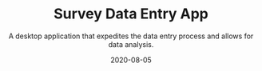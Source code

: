 ---
slug: "/components/sections/Portfolio/Portfolio"
date: "2020-08-05"
title: "Survey Data Entry App"
subtitle: "A desktop application that expedites the data entry process and allows for data analysis."
company: "Jewish Relief Agency"
description: "A Desktop Application made for a volunteer relief agency. The app’s purpose is to streamline the data entry process for statistical computation. JRA receives hundreds of paper surveys and they needed a way to digitalize the data and get statistical computations back from it. This is what the survey data entry app accomplishes."
mainImage: "./images/jra-main.png"
images:
    - ./images/jra-main.png
    - ./images/jra-survey-2.png
    - ./images/jra-survey-3.png

tech:
    - React
    - Electron
    - Firebase
    - Node.js
github: null
website: null
---